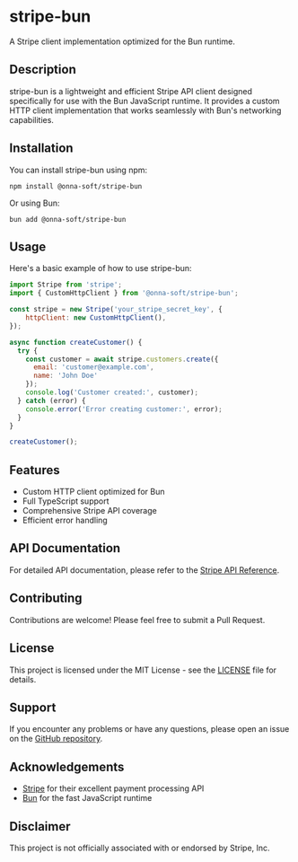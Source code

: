 # stripe-bun

A Stripe client implementation optimized for the Bun runtime.

## Description

stripe-bun is a lightweight and efficient Stripe API client designed specifically for use with the Bun JavaScript runtime. It provides a custom HTTP client implementation that works seamlessly with Bun's networking capabilities.

## Installation

You can install stripe-bun using npm:

```
npm install @onna-soft/stripe-bun
```

Or using Bun:

```
bun add @onna-soft/stripe-bun
```

## Usage

Here's a basic example of how to use stripe-bun:

```javascript
import Stripe from 'stripe';
import { CustomHttpClient } from '@onna-soft/stripe-bun';

const stripe = new Stripe('your_stripe_secret_key', {
    httpClient: new CustomHttpClient(),
});

async function createCustomer() {
  try {
    const customer = await stripe.customers.create({
      email: 'customer@example.com',
      name: 'John Doe'
    });
    console.log('Customer created:', customer);
  } catch (error) {
    console.error('Error creating customer:', error);
  }
}

createCustomer();
```

## Features

- Custom HTTP client optimized for Bun
- Full TypeScript support
- Comprehensive Stripe API coverage
- Efficient error handling

## API Documentation

For detailed API documentation, please refer to the [Stripe API Reference](https://stripe.com/docs/api).

## Contributing

Contributions are welcome! Please feel free to submit a Pull Request.

## License

This project is licensed under the MIT License - see the [LICENSE](LICENSE) file for details.

## Support

If you encounter any problems or have any questions, please open an issue on the [GitHub repository](https://github.com/juliotorresmoreno/stripe-bun/issues).

## Acknowledgements

- [Stripe](https://stripe.com) for their excellent payment processing API
- [Bun](https://bun.sh) for the fast JavaScript runtime

## Disclaimer

This project is not officially associated with or endorsed by Stripe, Inc.